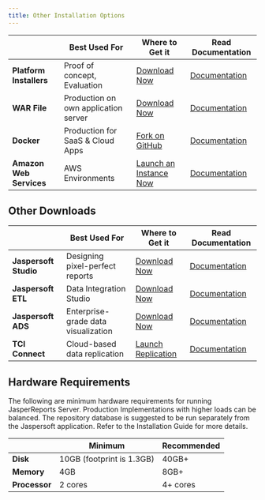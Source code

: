 ```yaml
---
title: Other Installation Options
---
```

<script type="text/javascript">(function(w,s){var e=document.createElement("script");e.type="text/javascript";e.async=true;e.src="https://cdn.pagesense.io/js/webally/f2527eebee974243853bcd47b32631f4.js";var x=document.getElementsByTagName("script")[0];x.parentNode.insertBefore(e,x);})(window,"script");</script>

|                         |  Best Used For                       |  Where to Get it                                                                                             | Read Documentation                                                                                            |  
|-------------------------|--------------------------------------|--------------------------------------------------------------------------------------------------------------|---------------------------------------------------------------------------------------------------------------|
| **Platform Installers** | Proof of concept, Evaluation         | [Download Now](https://www.jaspersoft.com/download)                                                          | [Documentation](https://www.jaspersoft.com/resources/community/tibco-jasperreports-server-installation-guide) |
| **WAR File**            | Production on own application server | [Download Now](https://www.jaspersoft.com/download)                                                          | [Documentation](https://www.jaspersoft.com/resources/community/tibco-jasperreports-server-installation-guide) |
| **Docker**              | Production for SaaS & Cloud Apps     | [Fork on GitHub](https://www.jaspersoft.com/resources/other/tibco-jasperreports-server-docker-container)     | [Documentation](https://www.jaspersoft.com/deployment-options/jaspersoft-for-docker)                          |
| **Amazon Web Services** | AWS Environments                     | [Launch an Instance Now](https://www.jaspersoft.com/resources/community/jasperreports-server-aws-quickstart) | [Documentation](https://www.jaspersoft.com/resources/community/jaspersoft-aws-documentation)                  |

## Other Downloads

|                         | Best Used For                        | Where to Get it                                                                | Read Documentation                                                                              |
|-------------------------|--------------------------------------|--------------------------------------------------------------------------------|-------------------------------------------------------------------------------------------------|	
| **Jaspersoft Studio**   | Designing pixel-perfect reports      | [Download Now](https://www.jaspersoft.com/download)                            | [Documentation](https://www.jaspersoft.com/resources/community/jaspersoft-studio-documentation) |
| **Jaspersoft ETL**      | Data Integration Studio              | [Download Now](https://www.tibco.com/contact-us)                               | [Documentation](https://www.jaspersoft.com/resources/datasheet/jaspersoft-etl-datasheet)        |
| **Jaspersoft ADS**      | Enterprise-grade data visualization  | [Download Now](https://www.tibco.com/contact-us)                               | [Documentation](https://www.tibco.com/products/data-virtualization#resources)                   |
| **TCI Connect**         | Cloud-based data replication         | [Launch Replication](https://www.tibco.com/products/cloud-integration/connect) | [Documentation](https://www.tibco.com/products/cloud-integration)                               |




## Hardware Requirements

The following are minimum hardware requirements for running JasperReports Server. Production Implementations with higher loads can be balanced. The repository database is suggested to be run separately from the Jaspersoft application. Refer to the Installation Guide for more details.

|                     | Minimum                    | Recommended  |
|---------------------|----------------------------|--------------|
| **Disk**            | 10GB (footprint is 1.3GB)  | 40GB+        |
| **Memory**          | 4GB                        | 8GB+         |
| **Processor**       | 2 cores                    | 4+ cores     |